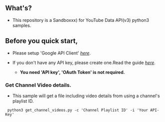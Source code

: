 ## What's?

* This repository is a Sandboxxx) for YouTube Data API(v3) python3 samples.

## Before you quick start,

* Please setup 'Google API Client' [*here*](https://github.com/googleapis/google-api-python-client#Installation).

* If you don't have any API key, please create one.Read the guide [*here*](https://developers.google.com/youtube/v3/getting-started).
  * **You need 'API key', 'OAuth Token' is not required.**

### Get Channel Video details.

* This sample will get a file including video details from using a channel's playlist ID.
```
 python3 get_channel_videos.py -c 'Channel Playlist ID' -i 'Your API-Key' 
 ```
